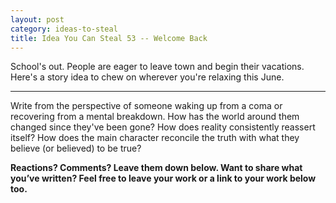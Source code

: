 ```yaml
---
layout: post
category: ideas-to-steal
title: Idea You Can Steal 53 -- Welcome Back
---
```


School's out. People are eager to leave town and begin their vacations. Here's a story idea to chew on wherever you're relaxing this June.

<!--excerpt-->

----------------------------

Write from the perspective of someone waking up from a coma or recovering from a mental breakdown. How has the world around them changed since they've been gone? How does reality consistently reassert itself? How does the main character reconcile the truth with what they believe (or believed) to be true?

**Reactions? Comments? Leave them down below. Want to share what you’ve written? Feel free to leave your work or a link to your work below too.**
